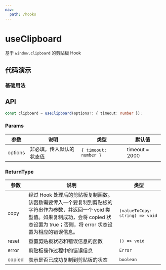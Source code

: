 ```yaml
---
nav:
  path: /hooks
---
```


# useClipboard

基于 `window.clipboard` 的剪贴板 Hook

## 代码演示

### 基础用法

<code src="./example/example.tsx"></code>

## API

```typescript
const clipboard = useClipboard(options?: { timeout: number });
```

### Params

| 参数      | 说明           | 类型               | 默认值            |
|---------|--------------|------------------|----------------|
| options | 非必填，传入默认的状态值 | `{ timeout: number }`       | timeout = 2000 |

### ReturnType

| 参数   | 说明  | 类型                              | 
|------|-----|---------------------------------|
| copy | 经过 Hook 处理后的剪贴板复制函数。该函数需要传入一个要复制到剪贴板的字符串作为参数，并返回一个 void 类型值。如果复制成功，会将 copied 状态设置为 true；否则，将 error 状态设置为相应的错误信息。 | `(valueToCopy: string) => void` | 
| reset | 重置剪贴板状态和错误信息的函数 | `() => void`                    | 
| error | 剪贴板操作过程中的错误信息 | `Error`                         | 
| copied | 表示是否已成功复制到剪贴板的状态 | `boolean`                       | 

